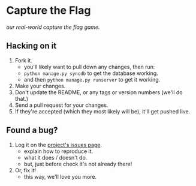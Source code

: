 # Capture the Flag

_our real-world capture the flag game._

## Hacking on it

1. Fork it.
    - you'll likely want to pull down any changes, then run:
    - `python manage.py syncdb` to get the database working.
    - and then `python manage.py runserver` to get it working.
1. Make your changes.
1. Don't update the README, or any tags or version numbers (we'll do that.)
1. Send a pull request for your changes.
1. If they're accepted (which they most likely will be), it'll get pushed live.

## Found a bug?

1. Log it on the [project's issues page](http://github.com/termisoc/capturetheflag/issues).
    - explain how to reproduce it.
    - what it does / doesn't do.
    - but, just before check it's not already there!
1. Or, fix it!
    - this way, we'll love you more.
